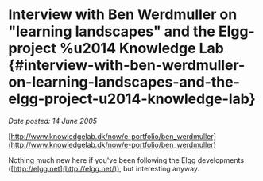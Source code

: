 # Interview with Ben Werdmuller on "learning landscapes" and the Elgg-project %u2014 Knowledge Lab {#interview-with-ben-werdmuller-on-learning-landscapes-and-the-elgg-project-u2014-knowledge-lab}

_Date posted: 14 June 2005_

[http://www.knowledgelab.dk/now/e-portfolio/ben_werdmuller](http://www.knowledgelab.dk/now/e-portfolio/ben_werdmuller)

Nothing much new here if you've been following the Elgg developments ([http://elgg.net](http://elgg.net/)), but interesting anyway.